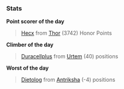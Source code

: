 

### Stats

**Point scorer of the day**
>[Hecx](/#/character/Thor/1289690) from [Thor](/#/ranking/Thor)  (3742) Honor Points


**Climber of the day**
>[Duracellplus](/#/character/Urtem/1804946) from [Urtem](/#/ranking/Urtem)  (40) positions


**Worst of the day**
>[Dietolog](/#/character/Antriksha/862947) from [Antriksha](/#/ranking/Antriksha)  (-4) positions


